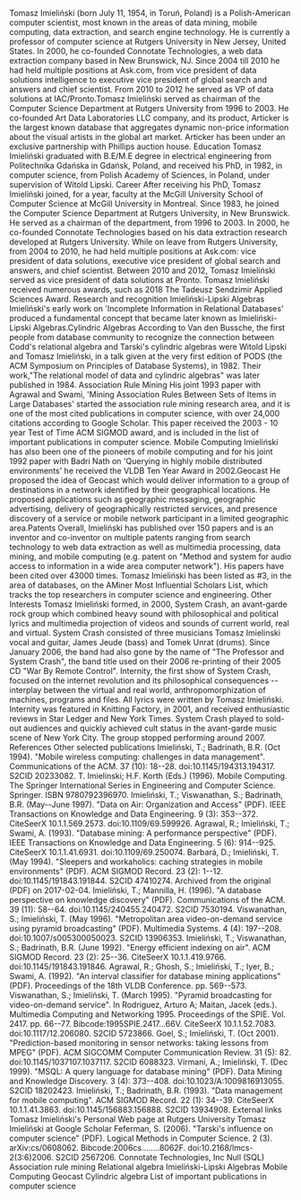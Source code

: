 Tomasz Imieliński (born July 11, 1954, in Toruń, Poland) is a
Polish-American computer scientist, most known in the areas of data
mining, mobile computing, data extraction, and search engine technology.
He is currently a professor of computer science at Rutgers University in
New Jersey, United States. In 2000, he co-founded Connotate
Technologies, a web data extraction company based in New Brunswick, NJ.
Since 2004 till 2010 he had held multiple positions at Ask.com, from
vice president of data solutions intelligence to executive vice
president of global search and answers and chief scientist. From 2010 to
2012 he served as VP of data solutions at IAC/Pronto.Tomasz Imieliński
served as chairman of the Computer Science Department at Rutgers
University from 1996 to 2003. He co-founded Art Data Laboratories LLC
company, and its product, Articker is the largest known database that
aggregates dynamic non-price information about the visual artists in the
global art market. Articker has been under an exclusive partnership with
Phillips auction house. Education Tomasz Imieliński graduated with
B.E/M.E degree in electrical engineering from Politechnika Gdańska in
Gdańsk, Poland, and received his PhD, in 1982, in computer science, from
Polish Academy of Sciences, in Poland, under supervision of Witold
Lipski. Career After receiving his PhD, Tomasz Imieliński joined, for a
year, faculty at the McGill University School of Computer Science at
McGill University in Montreal. Since 1983, he joined the Computer
Science Department at Rutgers University, in New Brunswick. He served as
a chairman of the department, from 1996 to 2003. In 2000, he co-founded
Connotate Technologies based on his data extraction research developed
at Rutgers University. While on leave from Rutgers University, from 2004
to 2010, he had held multiple positions at Ask.com: vice president of
data solutions, executive vice president of global search and answers,
and chief scientist. Between 2010 and 2012, Tomasz Imieliński served as
vice president of data solutions at Pronto. Tomasz Imieliński received
numerous awards, such as 2018 The Tadeusz Sendzimir Applied Sciences
Award. Research and recognition Imieliński-Lipski Algebras Imieliński\'s
early work on \'Incomplete Information in Relational Databases\'
produced a fundamental concept that became later known as
Imieliński-Lipski Algebras.Cylindric Algebras According to Van den
Bussche, the first people from database community to recognize the
connection between Codd\'s relational algebra and Tarski\'s cylindric
algebras were Witold Lipski and Tomasz Imieliński, in a talk given at
the very first edition of PODS (the ACM Symposium on Principles of
Database Systems), in 1982. Their work,\"The relational model of data
and cylindric algebras\" was later published in 1984. Association Rule
Mining His joint 1993 paper with Agrawal and Swami, \'Mining Association
Rules Between Sets of Items in Large Databases\' started the association
rule mining research area, and it is one of the most cited publications
in computer science, with over 24,000 citations according to Google
Scholar. This paper received the 2003 - 10 year Test of Time ACM SIGMOD
award, and is included in the list of important publications in computer
science. Mobile Computing Imieliński has also been one of the pioneers
of mobile computing and for his joint 1992 paper with Badri Nath on
\'Querying in highly mobile distributed environments\' he received the
VLDB Ten Year Award in 2002.Geocast He proposed the idea of Geocast
which would deliver information to a group of destinations in a network
identified by their geographical locations. He proposed applications
such as geographic messaging, geographic advertising, delivery of
geographically restricted services, and presence discovery of a service
or mobile network participant in a limited geographic area.Patents
Overall, Imieliński has published over 150 papers and is an inventor and
co-inventor on multiple patents ranging from search technology to web
data extraction as well as multimedia processing, data mining, and
mobile computing (e.g. patent on \"Method and system for audio access to
information in a wide area computer network\"). His papers have been
cited over 43000 times. Tomasz Imieliński has been listed as #3, in the
area of databases, on the AMiner Most Influential Scholars List, which
tracks the top researchers in computer science and engineering. Other
Interests Tomasz Imieliński formed, in 2000, System Crash, an
avant-garde rock group which combined heavy sound with philosophical and
political lyrics and multimedia projection of videos and sounds of
current world, real and virtual. System Crash consisted of three
musicians Tomasz Imielinski vocal and guitar, James Jeude (bass) and
Tomek Unrat (drums). Since January 2006, the band had also gone by the
name of \"The Professor and System Crash\", the band title used on their
2006 re-printing of their 2005 CD \"War By Remote Control\". Internity,
the first show of System Crash, focused on the internet revolution and
its philosophical consequences -- interplay between the virtual and real
world, anthropomorphization of machines, programs and files. All lyrics
were written by Tomasz Imieliński. Internity was featured in Knitting
Factory, in 2001, and received enthusiastic reviews in Star Ledger and
New York Times. System Crash played to sold-out audiences and quickly
achieved cult status in the avant-garde music scene of New York City.
The group stopped performing around 2007. References Other selected
publications Imieliński, T.; Badrinath, B.R. (Oct 1994). \"Mobile
wireless computing: challenges in data management\". Communications of
the ACM. 37 (10): 18--28. doi:10.1145/194313.194317. S2CID 20233082. T.
Imielinski; H.F. Korth (Eds.) (1996). Mobile Computing. The Springer
International Series in Engineering and Computer Science. Springer. ISBN
9780792396970. Imieliński, T.; Viswanathan, S.; Badrinath, B.R.
(May--June 1997). \"Data on Air: Organization and Access\" (PDF). IEEE
Transactions on Knowledge and Data Engineering. 9 (3): 353--372.
CiteSeerX 10.1.1.569.2573. doi:10.1109/69.599926. Agrawal, R.;
Imieliński, T.; Swami, A. (1993). \"Database mining: A performance
perspective\" (PDF). IEEE Transactions on Knowledge and Data
Engineering. 5 (6): 914--925. CiteSeerX 10.1.1.41.6931.
doi:10.1109/69.250074. Barbará, D.; Imieliński, T. (May 1994).
\"Sleepers and workaholics: caching strategies in mobile environments\"
(PDF). ACM SIGMOD Record. 23 (2): 1--12. doi:10.1145/191843.191844.
S2CID 47410274. Archived from the original (PDF) on 2017-02-04.
Imieliński, T.; Mannilla, H. (1996). \"A database perspective on
knowledge discovery\" (PDF). Communications of the ACM. 39 (11): 58--64.
doi:10.1145/240455.240472. S2CID 7530194. Viswanathan, S.; Imieliński,
T. (May 1996). \"Metropolitan area video-on-demand service using pyramid
broadcasting\" (PDF). Multimedia Systems. 4 (4): 197--208.
doi:10.1007/s005300050023. S2CID 13906353. Imieliński, T.; Viswanathan,
S.; Badrinath, B.R. (June 1992). \"Energy efficient indexing on air\".
ACM SIGMOD Record. 23 (2): 25--36. CiteSeerX 10.1.1.419.9766.
doi:10.1145/191843.191846. Agrawal, R.; Ghosh, S.; Imieliński, T.; Iyer,
B.; Swami, A. (1992). \"An interval classifier for database mining
applications\" (PDF). Proceedings of the 18th VLDB Conference. pp.
569--573. Viswanathan, S.; Imieliński, T. (March 1995). \"Pyramid
broadcasting for video-on-demand service\". In Rodriguez, Arturo A;
Maitan, Jacek (eds.). Multimedia Computing and Networking 1995.
Proceedings of the SPIE. Vol. 2417. pp. 66--77.
Bibcode:1995SPIE.2417\...66V. CiteSeerX 10.1.1.52.7083.
doi:10.1117/12.206080. S2CID 5723866. Goel, S.; Imieliński, T. (Oct
2001). \"Prediction-based monitoring in sensor networks: taking lessons
from MPEG\" (PDF). ACM SIGCOMM Computer Communication Review. 31 (5):
82. doi:10.1145/1037107.1037117. S2CID 6088323. Virmani, A.; Imieliński,
T. (Dec 1999). \"MSQL: A query language for database mining\" (PDF).
Data Mining and Knowledge Discovery. 3 (4): 373--408.
doi:10.1023/A:1009816913055. S2CID 18202423. Imieliński, T.; Badrinath,
B.R. (1993). \"Data management for mobile computing\". ACM SIGMOD
Record. 22 (1): 34--39. CiteSeerX 10.1.1.41.3863.
doi:10.1145/156883.156888. S2CID 13934908. External links Tomasz
Imieliński\'s Personal Web page at Rutgers University Tomasz Imieliński
at Google Scholar Feferman, S. (2006). \"Tarski\'s influence on computer
science\" (PDF). Logical Methods in Computer Science. 2 (3).
arXiv:cs/0608062. Bibcode:2006cs\...\.....8062F.
doi:10.2168/lmcs-2(3:6)2006. S2CID 2567206. Connotate Technologies, Inc
Null (SQL) Association rule mining Relational algebra Imieliński-Lipski
Algebras Mobile Computing Geocast Cylindric algebra List of important
publications in computer science
